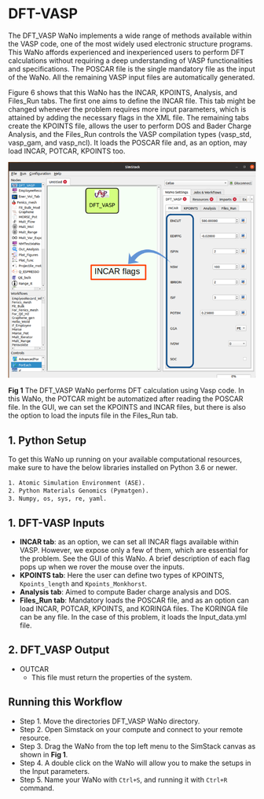 # DFT-VASP
The DFT_VASP WaNo implements a wide range of methods available within the VASP code, one of the most widely used electronic structure programs. This WaNo affords experienced and inexperienced users to perform DFT calculations without requiring a deep understanding of VASP functionalities and specifications. The POSCAR file is the single mandatory file as the input of the WaNo. All the remaining VASP input files are automatically generated.

Figure 6 shows that this WaNo has the INCAR, KPOINTS, Analysis, and Files_Run tabs. The first one aims to define the INCAR file. This tab might be changed whenever the problem requires more input parameters, which is attained by adding the necessary flags in the XML file. The remaining tabs create the KPOINTS file, allows the user to perform DOS and Bader Charge Analysis, and the Files_Run controls the VASP compilation types (vasp_std, vasp_gam, and  vasp_ncl). It loads the POSCAR file and, as an option, may load INCAR, POTCAR, KPOINTS too. 

![Semantic description of image](DFT_VASP.png)

**Fig 1** The DFT_VASP WaNo performs DFT calculation using Vasp code. In this WaNo, the POTCAR might be automatized after reading the POSCAR file. In the GUI, we can set the KPOINTS and INCAR files, but there is also the option to load the inputs file in the Files_Run tab.
## 1. Python Setup
To get this WaNo up running on your available computational resources, make sure to have the below libraries installed on Python 3.6 or newer.

```
1. Atomic Simulation Environment (ASE).
2. Python Materials Genomics (Pymatgen).
3. Numpy, os, sys, re, yaml. 
```

## 1. DFT-VASP Inputs
- **INCAR tab**: as an option, we can set all INCAR flags available within VASP. However, we expose only a few of them, which are essential for the problem. See the GUI of this WaNo. A brief description of each flag pops up when we rover the mouse over the inputs.
- **KPOINTS tab**: Here the user can define two types of KPOINTS, `Kpoints_length` and `Kpoints_Monkhorst`.
- **Analysis tab**: Aimed to compute Bader charge analysis and DOS.
- **Files_Run tab**: Mandatory loads the POSCAR file, and as an option can load INCAR, POTCAR, KPOINTS, and KORINGA files. The KORINGA file can be any file. In the case of this problem, it loads the Input_data.yml file.
## 2. DFT_VASP Output
- OUTCAR    
    - This file must return the properties of the system.

## Running this Workflow

- Step 1. Move the directories DFT_VASP WaNo directory. 
- Step 2. Open Simstack on your compute and connect to your remote resource.
- Step 3. Drag the WaNo from the top left menu to the SimStack canvas as shown in **Fig 1**.
- Step 4. A double click on the WaNo will allow you to make the setups in the Input parameters.
- Step 5. Name your WaNo with `Ctrl+S`, and running it with `Ctrl+R` command.
